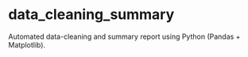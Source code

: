 # data_cleaning_summary
Automated data-cleaning and summary report using Python (Pandas + Matplotlib).
